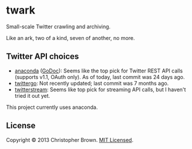 # twark

Small-scale Twitter crawling and archiving.

Like an ark, two of a kind, seven of another, no more.


## Twitter API choices

- [anaconda](https://github.com/ChimeraCoder/anaconda) ([GoDoc](http://godoc.org/github.com/ChimeraCoder/anaconda)):
  Seems like the top pick for Twitter REST API calls (supports v1.1, OAuth only).
  As of today, last commit was 24 days ago.
- [twittergo](https://github.com/kurrik/twittergo):
  Not recently updated; last commit was 7 months ago.
- [twitterstream](https://github.com/hoisie/twitterstream):
  Seems like top pick for streaming API calls, but I haven't tried it out yet.

This project currently uses anaconda.


## License

Copyright © 2013 Christopher Brown. [MIT Licensed](LICENSE).
